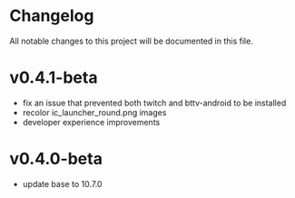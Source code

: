 # Changelog

All notable changes to this project will be documented in this file.

# v0.4.1-beta
- fix an issue that prevented both twitch and bttv-android to be installed
- recolor ic_launcher_round.png images
- developer experience improvements

# v0.4.0-beta
- update base to 10.7.0
